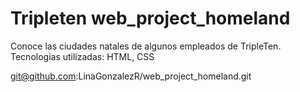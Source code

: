 # Tripleten web_project_homeland

Conoce las ciudades natales de algunos empleados de TripleTen.
Tecnologias utilizadas: HTML, CSS

git@github.com:LinaGonzalezR/web_project_homeland.git
